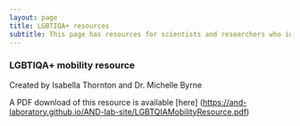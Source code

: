 ```yaml
---
layout: page
title: LGBTIQA+ resources
subtitle: This page has resources for scientists and researchers who identify as LGBTIQA+
---
```


### LGBTIQA+ mobility resource

Created by Isabella Thornton and Dr. Michelle Byrne

A PDF download of this resource is available [here] (https://and-laboratory.github.io/AND-lab-site/LGBTQIAMobilityResource.pdf) 
